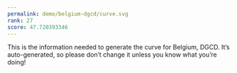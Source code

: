 ```yaml
---
permalink: demo/belgium-dgcd/curve.svg
rank: 27
score: 47.720393346
---
```


This is the information needed to generate the curve for Belgium, DGCD. It’s
auto-generated, so please don’t change it unless you know what you’re
doing!
